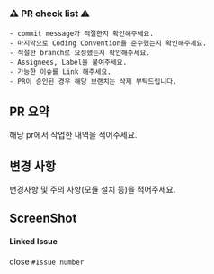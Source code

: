 ### ⚠️  PR check list ⚠️
```
- commit message가 적절한지 확인해주세요. 
- 마지막으로 Coding Convention을 준수했는지 확인해주세요.
- 적절한 branch로 요청했는지 확인해주세요.
- Assignees, Label을 붙여주세요.
- 가능한 이슈를 Link 해주세요.
- PR이 승인된 경우 해당 브랜치는 삭제 부탁드립니다.
```

## PR 요약
해당 pr에서 작업한 내역을 적어주세요.

## 변경 사항
변경사항 및 주의 사항(모듈 설치 등)을 적어주세요.

##  ScreenShot


#### Linked Issue
close `#Issue number`


